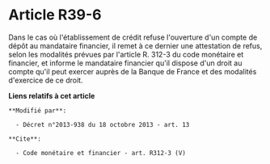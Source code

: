# Article R39-6

Dans le cas où l'établissement de crédit refuse l'ouverture d'un compte de dépôt au mandataire financier, il remet à ce
dernier une attestation de refus, selon les modalités prévues par l'article R. 312-3 du code monétaire et financier, et
informe le mandataire financier qu'il dispose d'un droit au compte qu'il peut exercer auprès de la Banque de France et des
modalités d'exercice de ce droit.

**Liens relatifs à cet article**

	**Modifié par**:

	  - Décret n°2013-938 du 18 octobre 2013 - art. 13

	**Cite**:

	  - Code monétaire et financier - art. R312-3 (V)
